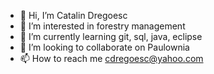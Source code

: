 - 👋 Hi, I’m Catalin Dregoesc
- 👀 I’m interested in forestry management
- 🌱 I’m currently learning git, sql, java, eclipse
- 💞️ I’m looking to collaborate on Paulownia
- 📫 How to reach me cdregoesc@yahoo.com

<!---
cdregoesc/cdregoesc is a ✨ special ✨ repository because its `README.md` (this file) appears on your GitHub profile.
You can click the Preview link to take a look at your changes.
--->

